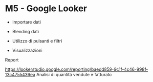 # M5 - Google Looker

- Importare dati

- Blending dati

- Utilizzo di pulsanti e filtri

- Visualizzazioni

Report

https://lookerstudio.google.com/reporting/baedd859-9c1f-4c46-998f-13c4755436ea Analisi di quantitá vendute e fatturato
